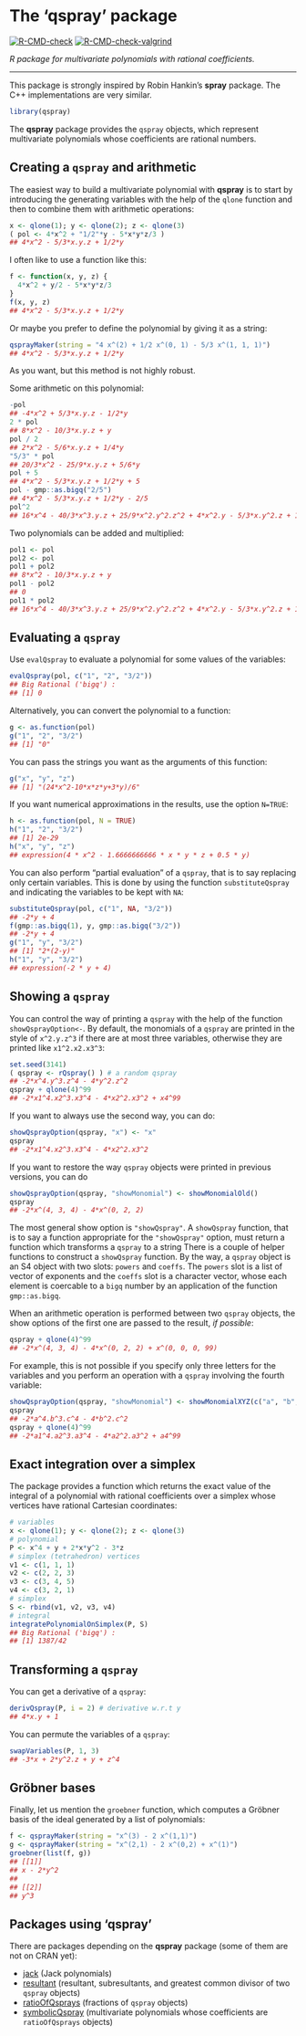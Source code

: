 The ‘qspray’ package
================

<!-- badges: start -->

[![R-CMD-check](https://github.com/stla/qspray/actions/workflows/R-CMD-check.yaml/badge.svg)](https://github.com/stla/qspray/actions/workflows/R-CMD-check.yaml)
[![R-CMD-check-valgrind](https://github.com/stla/qspray/actions/workflows/R-CMD-check-valgrind.yaml/badge.svg)](https://github.com/stla/qspray/actions/workflows/R-CMD-check-valgrind.yaml)
<!-- badges: end -->

*R package for multivariate polynomials with rational coefficients.*

------------------------------------------------------------------------

This package is strongly inspired by Robin Hankin’s **spray** package.
The C++ implementations are very similar.

``` r
library(qspray)
```

The **qspray** package provides the `qspray` objects, which represent
multivariate polynomials whose coefficients are rational numbers.

## Creating a `qspray` and arithmetic

The easiest way to build a multivariate polynomial with **qspray** is to
start by introducing the generating variables with the help of the
`qlone` function and then to combine them with arithmetic operations:

``` r
x <- qlone(1); y <- qlone(2); z <- qlone(3)
( pol <- 4*x^2 + "1/2"*y - 5*x*y*z/3 )
## 4*x^2 - 5/3*x.y.z + 1/2*y
```

I often like to use a function like this:

``` r
f <- function(x, y, z) {
  4*x^2 + y/2 - 5*x*y*z/3
}
f(x, y, z)
## 4*x^2 - 5/3*x.y.z + 1/2*y
```

Or maybe you prefer to define the polynomial by giving it as a string:

``` r
qsprayMaker(string = "4 x^(2) + 1/2 x^(0, 1) - 5/3 x^(1, 1, 1)")
## 4*x^2 - 5/3*x.y.z + 1/2*y
```

As you want, but this method is not highly robust.

Some arithmetic on this polynomial:

``` r
-pol
## -4*x^2 + 5/3*x.y.z - 1/2*y
2 * pol
## 8*x^2 - 10/3*x.y.z + y
pol / 2
## 2*x^2 - 5/6*x.y.z + 1/4*y
"5/3" * pol
## 20/3*x^2 - 25/9*x.y.z + 5/6*y
pol + 5
## 4*x^2 - 5/3*x.y.z + 1/2*y + 5
pol - gmp::as.bigq("2/5")
## 4*x^2 - 5/3*x.y.z + 1/2*y - 2/5
pol^2
## 16*x^4 - 40/3*x^3.y.z + 25/9*x^2.y^2.z^2 + 4*x^2.y - 5/3*x.y^2.z + 1/4*y^2
```

Two polynomials can be added and multiplied:

``` r
pol1 <- pol
pol2 <- pol
pol1 + pol2
## 8*x^2 - 10/3*x.y.z + y
pol1 - pol2
## 0
pol1 * pol2
## 16*x^4 - 40/3*x^3.y.z + 25/9*x^2.y^2.z^2 + 4*x^2.y - 5/3*x.y^2.z + 1/4*y^2
```

## Evaluating a `qspray`

Use `evalQspray` to evaluate a polynomial for some values of the
variables:

``` r
evalQspray(pol, c("1", "2", "3/2"))
## Big Rational ('bigq') :
## [1] 0
```

Alternatively, you can convert the polynomial to a function:

``` r
g <- as.function(pol)
g("1", "2", "3/2")
## [1] "0"
```

You can pass the strings you want as the arguments of this function:

``` r
g("x", "y", "z")
## [1] "(24*x^2-10*x*z*y+3*y)/6"
```

If you want numerical approximations in the results, use the option
`N=TRUE`:

``` r
h <- as.function(pol, N = TRUE)
h("1", "2", "3/2")
## [1] 2e-29
h("x", "y", "z")
## expression(4 * x^2 - 1.6666666666 * x * y * z + 0.5 * y)
```

You can also perform “partial evaluation” of a `qspray`, that is to say
replacing only certain variables. This is done by using the function
`substituteQspray` and indicating the variables to be kept with `NA`:

``` r
substituteQspray(pol, c("1", NA, "3/2"))
## -2*y + 4
f(gmp::as.bigq(1), y, gmp::as.bigq("3/2"))
## -2*y + 4
g("1", "y", "3/2")
## [1] "2*(2-y)"
h("1", "y", "3/2")
## expression(-2 * y + 4)
```

## Showing a `qspray`

You can control the way of printing a `qspray` with the help of the
function `showQsprayOption<-`. By default, the monomials of a `qspray`
are printed in the style of `x^2.y.z^3` if there are at most three
variables, otherwise they are printed like `x1^2.x2.x3^3`:

``` r
set.seed(3141)
( qspray <- rQspray() ) # a random qspray
## -2*x^4.y^3.z^4 - 4*y^2.z^2
qspray + qlone(4)^99
## -2*x1^4.x2^3.x3^4 - 4*x2^2.x3^2 + x4^99
```

If you want to always use the second way, you can do:

``` r
showQsprayOption(qspray, "x") <- "x"
qspray
## -2*x1^4.x2^3.x3^4 - 4*x2^2.x3^2
```

If you want to restore the way `qspray` objects were printed in previous
versions, you can do

``` r
showQsprayOption(qspray, "showMonomial") <- showMonomialOld()
qspray
## -2*x^(4, 3, 4) - 4*x^(0, 2, 2)
```

The most general show option is `"showQspray"`. A `showQspray` function,
that is to say a function appropriate for the `"showQspray"` option,
must return a function which transforms a `qspray` to a string There is
a couple of helper functions to construct a `showQspray` function. By
the way, a `qspray` object is an S4 object with two slots: `powers` and
`coeffs`. The `powers` slot is a list of vector of exponents and the
`coeffs` slot is a character vector, whose each element is coercable to
a `bigq` number by an application of the function `gmp::as.bigq`.

When an arithmetic operation is performed between two `qspray` objects,
the show options of the first one are passed to the result, *if
possible*:

``` r
qspray + qlone(4)^99
## -2*x^(4, 3, 4) - 4*x^(0, 2, 2) + x^(0, 0, 0, 99)
```

For example, this is not possible if you specify only three letters for
the variables and you perform an operation with a `qspray` involving the
fourth variable:

``` r
showQsprayOption(qspray, "showMonomial") <- showMonomialXYZ(c("a", "b", "c"))
qspray
## -2*a^4.b^3.c^4 - 4*b^2.c^2
qspray + qlone(4)^99
## -2*a1^4.a2^3.a3^4 - 4*a2^2.a3^2 + a4^99
```

## Exact integration over a simplex

The package provides a function which returns the exact value of the
integral of a polynomial with rational coefficients over a simplex whose
vertices have rational Cartesian coordinates:

``` r
# variables
x <- qlone(1); y <- qlone(2); z <- qlone(3)
# polynomial
P <- x^4 + y + 2*x*y^2 - 3*z
# simplex (tetrahedron) vertices
v1 <- c(1, 1, 1)
v2 <- c(2, 2, 3)
v3 <- c(3, 4, 5)
v4 <- c(3, 2, 1)
# simplex
S <- rbind(v1, v2, v3, v4)
# integral
integratePolynomialOnSimplex(P, S)
## Big Rational ('bigq') :
## [1] 1387/42
```

## Transforming a `qspray`

You can get a derivative of a `qspray`:

``` r
derivQspray(P, i = 2) # derivative w.r.t y
## 4*x.y + 1
```

You can permute the variables of a `qspray`:

``` r
swapVariables(P, 1, 3)
## -3*x + 2*y^2.z + y + z^4
```

## Gröbner bases

Finally, let us mention the `groebner` function, which computes a
Gröbner basis of the ideal generated by a list of polynomials:

``` r
f <- qsprayMaker(string = "x^(3) - 2 x^(1,1)")
g <- qsprayMaker(string = "x^(2,1) - 2 x^(0,2) + x^(1)")
groebner(list(f, g))
## [[1]]
## x - 2*y^2 
## 
## [[2]]
## y^3
```

## Packages using ‘qspray’

There are packages depending on the **qspray** package (some of them are
not on CRAN yet):

- [jack](https://github.com/stla/jackR) (Jack polynomials)
- [resultant](https://github.com/stla/resultant) (resultant,
  subresultants, and greatest common divisor of two `qspray` objects)
- [ratioOfQsprays](https://github.com/stla/ratioOfQsprays) (fractions of
  `qspray` objects)
- [symbolicQspray](https://github.com/stla/symbolicQspray) (multivariate
  polynomials whose coefficients are `ratioOfQsprays` objects)

